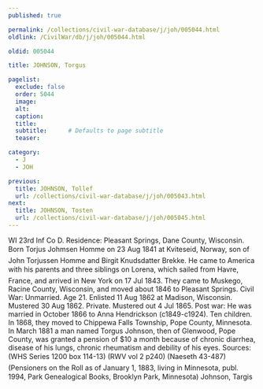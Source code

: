 ```yaml
---
published: true

permalink: /collections/civil-war-database/j/joh/005044.html
oldlink: /CivilWar/db/j/joh/005044.html

oldid: 005044

title: JOHNSON, Torgus

pagelist:
  exclude: false
  order: 5044
  image: 
  alt:
  caption:
  title:
  subtitle:      # Defaults to page subtitle
  teaser:

category: 
  - J 
  - JOH

previous:
  title: JOHNSON, Tollef
  url: /collections/civil-war-database/j/joh/005043.html  
next:
  title: JOHNSON, Tosten
  url: /collections/civil-war-database/j/joh/005045.html   
---
```

WI 23rd Inf Co D. Residence: Pleasant Springs, Dane County, Wisconsin. Born &#147;Torjus Johmsen Homme&#148; on 23 Aug 1841 at Kviteseid, Norway, son of John Torjussen Homme and Birgit Knudsdatter Brekke. He came to America with his parents and three siblings on &#147;Lorena&#148;, which sailed from Havre, France, and arrived in New York on 17 Jul 1843. They came to Muskego, Racine County, Wisconsin, and moved about 1846 to Pleasant Springs. Civil War: Unmarried. Age 21. Enlisted 11 Aug 1862 at Madison, Wisconsin. Mustered 30 Aug 1862. Private. Mustered out 4 Jul 1865. Post war: He was married in October 1866 to Anna Hendrickson (c1849-c1924). Ten children. In 1868, they moved to Chippewa Falls Township, Pope County, Minnesota. In March 1881 a man named Torgus Johnson, then of Glenwood, Pope County, was granted a pension of $10 a month because of chronic diarrhea, disease of his lungs, chronic rheumatism and debility of his eyes. Sources: (WHS Series 1200 box 114-13) (RWV vol 2 p240) (Naeseth &#146;43-487) (Pensioners on the Roll as of January 1, 1883, living in Minnesota, publ. 1994, Park Genealogical Books, Brooklyn Park, Minnesota) &#147;Johnson, Targis&#148;